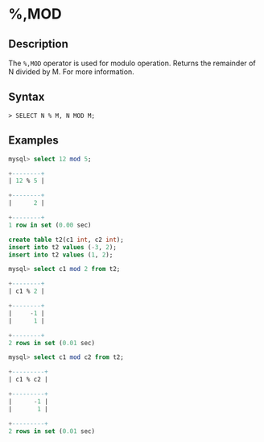 # **%,MOD**

## **Description**

The `%,MOD` operator is used for modulo operation. Returns the remainder of N divided by M. For more information.

## **Syntax**

```
> SELECT N % M, N MOD M;
```

## **Examples**

```sql
mysql> select 12 mod 5;

+--------+
| 12 % 5 |

+--------+
|      2 |

+--------+
1 row in set (0.00 sec)
```

```sql
create table t2(c1 int, c2 int);
insert into t2 values (-3, 2);
insert into t2 values (1, 2);

mysql> select c1 mod 2 from t2;

+--------+
| c1 % 2 |

+--------+
|     -1 |
|      1 |

+--------+
2 rows in set (0.01 sec)

mysql> select c1 mod c2 from t2;

+---------+
| c1 % c2 |

+---------+
|      -1 |
|       1 |

+---------+
2 rows in set (0.01 sec)
```
